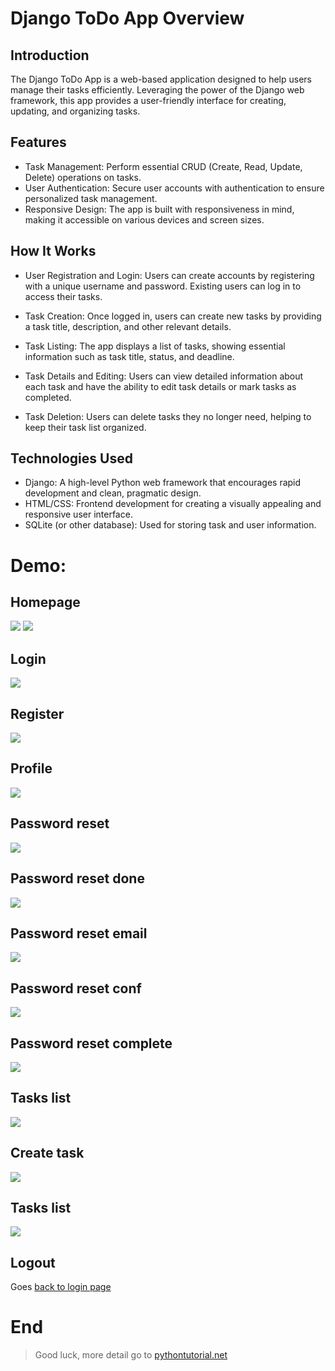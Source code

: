 # Django ToDo App Overview

## Introduction

The Django ToDo App is a web-based application designed to help users manage their tasks efficiently. Leveraging the power of the Django web framework, this app provides a user-friendly interface for creating, updating, and organizing tasks.

## Features

- Task Management: Perform essential CRUD (Create, Read, Update, Delete) operations on tasks.
- User Authentication: Secure user accounts with authentication to ensure personalized task management.
- Responsive Design: The app is built with responsiveness in mind, making it accessible on various devices and screen sizes.

## How It Works

- User Registration and Login: Users can create accounts by registering with a unique username and password. Existing users can log in to access their tasks.

- Task Creation: Once logged in, users can create new tasks by providing a task title, description, and other relevant details.

- Task Listing: The app displays a list of tasks, showing essential information such as task title, status, and deadline.

- Task Details and Editing: Users can view detailed information about each task and have the ability to edit task details or mark tasks as completed.

- Task Deletion: Users can delete tasks they no longer need, helping to keep their task list organized.

## Technologies Used

- Django: A high-level Python web framework that encourages rapid development and clean, pragmatic design.
- HTML/CSS: Frontend development for creating a visually appealing and responsive user interface.
- SQLite (or other database): Used for storing task and user information.

# Demo:

## Homepage

![](demo/home_page.png)
![](demo/auth_home_page.png)

## Login

![](demo/login.png)

## Register

![](demo/register.png)

## Profile

![](demo/profile.png)

## Password reset

![](demo/password_reset.png)

## Password reset done

![](demo/password_reset_done.png)

## Password reset email

![](demo/password_reset_email.jpg)

## Password reset conf

![](demo/password_reset_conf.png)

## Password reset complete

![](demo/password_reset_complete.png)

## Tasks list

![](demo/tasks.png)

## Create task

![](demo/create_task.png)

## Tasks list

![](demo/tasks_with_data.png)

## Logout

Goes [back to login page](#login)

# End

> Good luck, more detail go to [pythontutorial.net](https://www.pythontutorial.net/django-tutorial)
